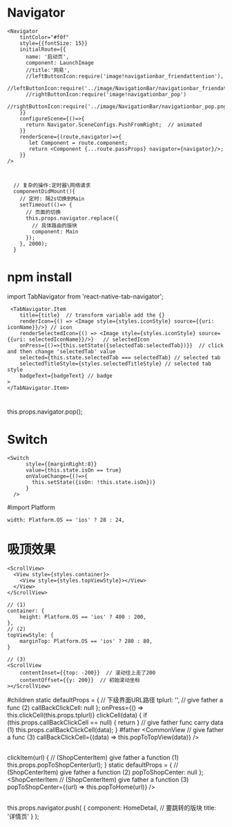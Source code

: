 # Navigator
```
<Navigator
    tintColor="#f0f"
    style={{fontSize: 15}}
    initialRoute={{
      name: '启动页',
      component: LaunchImage
      //title:'网易',
      //leftButtonIcon:require('image!navigationbar_friendattention'),
      //leftButtonIcon:require('../image/NavigationBar/navigationbar_friendattention.png'),
      //rightButtonIcon:require('image!navigationbar_pop')
      //rightButtonIcon:require('../image/NavigationBar/navigationbar_pop.png')
    }}
    configureScene={()=>{
      return Navigator.SceneConfigs.PushFromRight;  // animated
    }}
    renderScene={(route,navigator)=>{
       let Component = route.component;
       return <Component {...route.passProps} navigator={navigator}/>;
    }}
/>
```




#
```
  // 复杂的操作:定时器\网络请求
  componentDidMount(){
    // 定时: 隔2s切换到Main
    setTimeout(()=> {
      // 页面的切换
      this.props.navigator.replace({
        // 具体路由的版块
        component: Main
      });
    }, 2000);
  }
```




# npm install
import TabNavigator from 'react-native-tab-navigator';
```
 <TabNavigator.Item
    title={title}  // transform variable add the {}
    renderIcon={() => <Image style={styles.iconStyle} source={{uri: iconName}}/>} // icon
    renderSelectedIcon={() => <Image style={styles.iconStyle} source={{uri: selectedIconName}}/>}   // selectedIcon
    onPress={()=>{this.setState({selectedTab:selectedTab})}}  // click and then change 'selectedTab' value
    selected={this.state.selectedTab === selectedTab} // selected tab
    selectedTitleStyle={styles.selectedTitleStyle} // selected tab style
    badgeText={badgeText} // badge
>
</TabNavigator.Item>
```




#
this.props.navigator.pop();


# Switch
```
<Switch
      style={{marginRight:8}}
      value={this.state.isOn == true}
      onValueChange={()=>{
        this.setState({isOn: !this.state.isOn})}
      }
  />
```




#import Platform
```
width: Platform.OS == 'ios' ? 28 : 24,
```



# 吸顶效果
```
<ScrollView>
  <View style={styles.container}>
    <View style={styles.topViewStyle}></View>
  </View>
</ScrollView>
```
```
// (1)
container: {
    height: Platform.OS == 'ios' ? 400 : 200,
},
// (2)
topViewStyle: {
    marginTop: Platform.OS == 'ios' ? 280 : 80,
}
```
```
// (3)
<ScrollView
    contentInset={{top: -200}}  // 滚动往上走了200
    contentOffset={{y: 200}}  // 初始滚动坐标
></ScrollView>
```




#children
static defaultProps = {
  // 下级界面URL路径
  tplurl: '',
  // give father a func (2)
  callBackClickCell: null
};
onPress={() => this.clickCell(this.props.tplurl)}
clickCell(data) {
    if (this.props.callBackClickCell == null) {
      return
    }
    // give father func carry data (1)
    this.props.callBackClickCell(data);
}
#father
<CommonView
      // give father a func (3)
      callBackClickCell={(data) => this.popToTopView(data)}
  />


>##
clickItem(url) {
    // (ShopCenterItem) give father a function (1)
    this.props.popToShopCenter(url);
  }
static defaultProps = {
    // (ShopCenterItem) give father a function (2)
    popToShopCenter: null
  };
<ShopCenterItem
  // (ShopCenterItem) give father a function (3)
  popToShopCenter={(url) => this.popToHome(url)}
/>



>##
this.props.navigator.push(
    {
      component: HomeDetail, // 要跳转的版块
      title: '详情页'
    }
);


